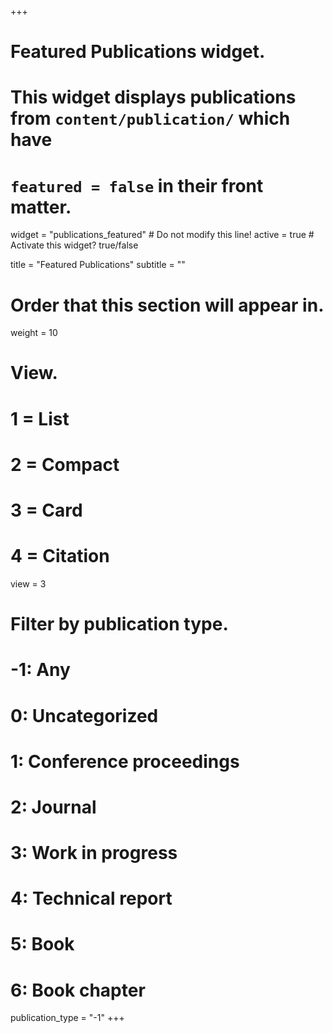 +++
# Featured Publications widget.
# This widget displays publications from `content/publication/` which have
# `featured = false` in their front matter.
widget = "publications_featured"  # Do not modify this line!
active = true  # Activate this widget? true/false

title = "Featured Publications"
subtitle = ""

# Order that this section will appear in.
weight = 10

# View.
#   1 = List
#   2 = Compact
#   3 = Card
#   4 = Citation
view = 3

# Filter by publication type.
# -1: Any
#  0: Uncategorized
#  1: Conference proceedings
#  2: Journal
#  3: Work in progress
#  4: Technical report
#  5: Book
#  6: Book chapter
publication_type = "-1"
+++
